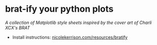 # brat-ify your python plots

_A collection of Matplotlib style sheets inspired by the cover art of Charli XCX's BRAT_

- Install instructions: [nicolekerrison.com/resources/bratify](https://www.nicolekerrison.com/resources/bratify)

